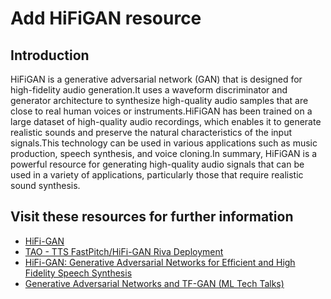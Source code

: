 # Add HiFiGAN resource

## Introduction

HiFiGAN is a generative adversarial network (GAN) that is designed for high-fidelity audio generation.It uses a waveform discriminator and generator architecture to synthesize high-quality audio samples that are close to real human voices or instruments.HiFiGAN has been trained on a large dataset of high-quality audio recordings, which enables it to generate realistic sounds and preserve the natural characteristics of the input signals.This technology can be used in various applications such as music production, speech synthesis, and voice cloning.In summary, HiFiGAN is a powerful resource for generating high-quality audio signals that can be used in a variety of applications, particularly those that require realistic sound synthesis.

## Visit these resources for further information

- [HiFi-GAN](https://paperswithcode.com/method/hifi-gan)
- [TAO - TTS FastPitch/HiFi-GAN Riva Deployment](https://docs.nvidia.com/deeplearning/riva/user-guide/docs/tutorials/tts-python-tao-deployment.html)
- [HiFi-GAN: Generative Adversarial Networks for Efficient and High Fidelity Speech Synthesis](https://crossminds.ai/video/hifi-gan-generative-adversarial-networks-for-efficient-and-high-fidelity-speech-synthesis-606fddc9f43a7f2f827bf8d5/)
- [Generative Adversarial Networks and TF-GAN (ML Tech Talks)](https://youtu.be/qvBhp0e-Kuc)